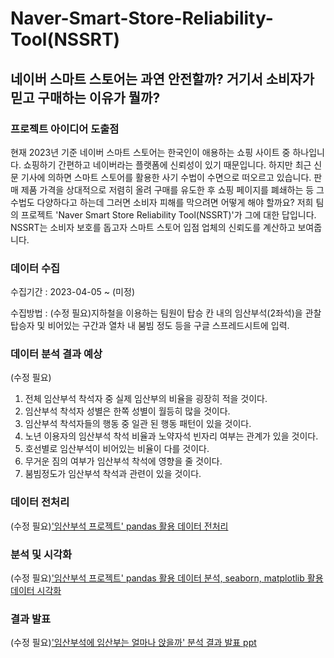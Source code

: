 # Naver-Smart-Store-Reliability-Tool(NSSRT)

## 네이버 스마트 스토어는 과연 안전할까? 거기서 소비자가 믿고 구매하는 이유가 뭘까?

### 프로젝트 아이디어 도출점

현재 2023년 기준 네이버 스마트 스토어는 한국인이 애용하는 쇼핑 사이트 중 하나입니다. 쇼핑하기 간편하고 네이버라는 플랫폼에 신뢰성이 있기 때문입니다. 하지만 최근 신문 기사에 의하면 스마트 스토어를 활용한 사기 수법이 수면으로 떠오르고 있습니다. 판매 제품 가격을 상대적으로 저렴히 올려 구매를 유도한 후 쇼핑 페이지를 폐쇄하는 등 그 수법도 다양하다고 하는데
그러면 소비자 피해를 막으려면 어떻게 해야 할까요? 저희 팀의 프로젝트 'Naver Smart Store Reliability Tool(NSSRT)'가 그에 대한 답입니다. NSSRT는 소비자 보호를 돕고자 스마트 스토어 입점 업체의 신뢰도를 계산하고 보여줍니다.

### 데이터 수집

수집기간 : 2023-04-05 ~ (미정)

수집방법 : (수정 필요)지하철을 이용하는 팀원이 탑승 칸 내의 임산부석(2좌석)을 관찰 탑승자 및 비어있는 구간과 열차 내 붐빔 정도 등을 구글 스프레드시트에 입력.


### 데이터 분석 결과 예상
(수정 필요)
1. 전체 임산부석 착석자 중 실제 임산부의 비율을 굉장히 적을 것이다.
2. 임산부석 착석자 성별은 한쪽 성별이 월등히 많을 것이다.
3. 임산부석 착석자들의 행동 중 일관 된 행동 패턴이 있을 것이다.
4. 노년 이용자의 임산부석 착석 비율과 노약자석 빈자리 여부는 관계가 있을 것이다.
5. 호선별로 임산부석이 비어있는 비율이 다를 것이다.
6. 무거운 짐의 여부가 임산부석 착석에 영향을 줄 것이다.
7. 붐빔정도가 임산부석 착석과 관련이 있을 것이다.

### 데이터 전처리
(수정 필요)['임산부석 프로젝트' pandas 활용 데이터 전처리](./데이터_전처리.ipynb)


### 분석 및 시각화
(수정 필요)['임산부석 프로젝트' pandas 활용 데이터 분석, seaborn, matplotlib 활용 데이터 시각화](./분석_및_시각화.ipynb)

### 결과 발표

(수정 필요)['임산부석에 임산부는 얼마나 앉을까' 분석 결과 발표 ppt](./발표ppt.pdf)
